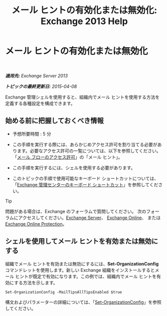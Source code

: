 ﻿---
title: 'メール ヒントの有効化または無効化: Exchange 2013 Help'
TOCTitle: メール ヒントの有効化または無効化
ms:assetid: 11ad3848-f303-4ad5-a21d-9b0883db4bda
ms:mtpsurl: https://technet.microsoft.com/ja-jp/library/JJ649321(v=EXCHG.150)
ms:contentKeyID: 49895258
ms.date: 04/24/2018
mtps_version: v=EXCHG.150
ms.translationtype: HT
---

# メール ヒントの有効化または無効化

 

_**適用先:** Exchange Server 2013_

_**トピックの最終更新日:** 2015-04-08_

Exchange 管理シェルを使用すると、組織内でメール ヒントを使用する方法を定義する各種設定を構成できます。

## 始める前に把握しておくべき情報

  - 予想所要時間 : 5 分

  - この手順を実行する際には、あらかじめアクセス許可を割り当てる必要があります。必要なアクセス許可の一覧については、以下を参照してください。「[メール フローのアクセス許可](mail-flow-permissions-exchange-2013-help.md)」の「メール ヒント」。

  - この手順を実行するには、シェルを使用する必要があります。

  - このトピックの手順で使用可能なキーボード ショートカットについては、「[Exchange 管理センターのキーボード ショートカット](keyboard-shortcuts-in-the-exchange-admin-center-exchange-online-protection-help.md)」を参照してください。


> [!TIP]
> 問題がある場合は、Exchange のフォーラムで質問してください。 次のフォーラムにアクセスしてください。<A href="https://go.microsoft.com/fwlink/p/?linkid=60612">Exchange Server</A>、 <A href="https://go.microsoft.com/fwlink/p/?linkid=267542">Exchange Online</A>、 または <A href="https://go.microsoft.com/fwlink/p/?linkid=285351">Exchange Online Protection</A>。



## シェルを使用してメール ヒントを有効または無効にする

組織でメール ヒントを有効または無効にするには、**Set-OrganizationConfig** コマンドレットを使用します。新しい Exchange 組織をインストールするとメール ヒントが既定で有効になります。この例では、組織内でメール ヒントを有効にする方法を示します。

    Set-OrganizationConfig -MailTipsAllTipsEnabled $true

構文およびパラメーターの詳細については、「[Set-OrganizationConfig](https://technet.microsoft.com/ja-jp/library/aa997443\(v=exchg.150\))」を参照してください。

